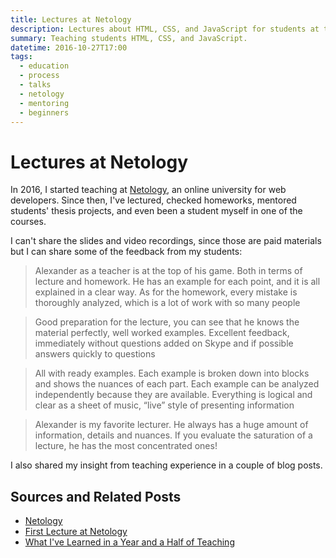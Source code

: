 ```yaml
---
title: Lectures at Netology
description: Lectures about HTML, CSS, and JavaScript for students at the Netology online university.
summary: Teaching students HTML, CSS, and JavaScript.
datetime: 2016-10-27T17:00
tags:
  - education
  - process
  - talks
  - netology
  - mentoring
  - beginners
---
```


# Lectures at Netology

In 2016, I started teaching at [Netology](https://netology.ru), an online university for web developers. Since then, I've lectured, checked homeworks, mentored students' thesis projects, and even been a student myself in one of the courses.

I can't share the slides and video recordings, since those are paid materials but I can share some of the feedback from my students:

> Alexander as a teacher is at the top of his game. Both in terms of lecture and homework. He has an example for each point, and it is all explained in a clear way. As for the homework, every mistake is thoroughly analyzed, which is a lot of work with so many people

> Good preparation for the lecture, you can see that he knows the material perfectly, well worked examples. Excellent feedback, immediately without questions added on Skype and if possible answers quickly to questions

> All with ready examples. Each example is broken down into blocks and shows the nuances of each part. Each example can be analyzed independently because they are available. Everything is logical and clear as a sheet of music, “live” style of presenting information

> Alexander is my favorite lecturer. He always has a huge amount of information, details and nuances. If you evaluate the saturation of a lecture, he has the most concentrated ones!

I also shared my insight from teaching experience in a couple of blog posts.

## Sources and Related Posts

- [Netology](https://netology.ru)
- [First Lecture at Netology](/blog/first-lecture-at-netology/)
- [What I've Learned in a Year and a Half of Teaching](/blog/one-and-a-half-year-of-teaching/)
